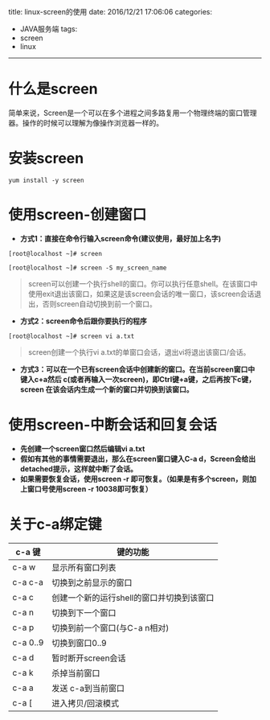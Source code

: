 title: linux-screen的使用
date: 2016/12/21 17:06:06
categories:
- JAVA服务端
tags:
- screen
- linux
---


# 什么是screen
简单来说，Screen是一个可以在多个进程之间多路复用一个物理终端的窗口管理器。操作的时候可以理解为像操作浏览器一样的。


# 安装screen  

```
yum install -y screen
```

# 使用screen-创建窗口

- **方式1：直接在命令行输入screen命令(建议使用，最好加上名字)**

```
[root@localhost ~]# screen
```

```
[root@localhost ~]# screen -S my_screen_name
```

> screen可以创建一个执行shell的窗口。你可以执行任意shell。在该窗口中使用exit退出该窗口，如果这是该screen会话的唯一窗口，该screen会话退出，否则screen自动切换到前一个窗口。

- **方式2：screen命令后跟你要执行的程序**
```
[root@localhost ~]# screen vi a.txt
```
> screen创建一个执行vi a.txt的单窗口会话，退出vi将退出该窗口/会话。

- **方式3：可以在一个已有screen会话中创建新的窗口。在当前screen窗口中键入c+a然后 c(或者再输入一次screen)，即Ctrl键+a键，之后再按下c键，screen 在该会话内生成一个新的窗口并切换到该窗口。**

# 使用screen-中断会话和回复会话
- **先创建一个screen窗口然后编辑vi a.txt**
- **假如有其他的事情需要退出，那么在screen窗口键入C-a d，Screen会给出detached提示，这样就中断了会话。**
- **如果需要恢复会话，使用screen -r 即可恢复。（如果是有多个screen，则加上窗口号使用screen -r 10038即可恢复）**

# 关于c-a绑定键

c-a 键 | 键的功能
---|---
c-a w | 显示所有窗口列表
c-a c-a | 切换到之前显示的窗口
c-a c | 创建一个新的运行shell的窗口并切换到该窗口
c-a n | 切换到下一个窗口
c-a p | 切换到前一个窗口(与C-a n相对)
c-a 0..9 | 切换到窗口0..9
c-a d | 暂时断开screen会话
c-a k | 杀掉当前窗口
c-a a | 发送 c-a到当前窗口
c-a [ | 进入拷贝/回滚模式

